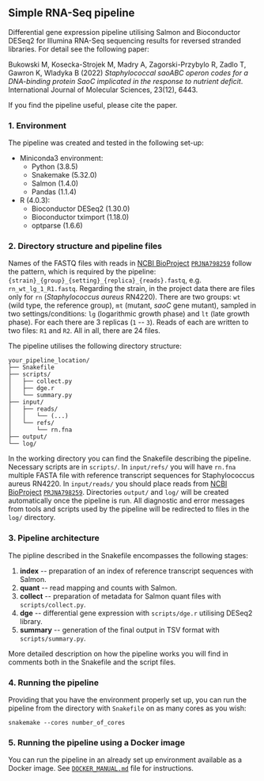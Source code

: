 ## Simple RNA-Seq pipeline
Differential gene expression pipeline utilising Salmon and Bioconductor DESeq2 for Illumina RNA-Seq sequencing results for reversed stranded libraries. For detail see the following paper:

Bukowski M, Kosecka-Strojek M, Madry A, Zagorski-Przybylo R, Zadlo T, Gawron K, Wladyka B (2022) _Staphylococcal saoABC operon codes for a DNA-binding protein SaoC implicated in the response to nutrient deficit_. International Journal of Molecular Sciences, 23(12), 6443.

If you find the pipeline useful, please cite the paper.

### 1. Environment
The pipeline was created and tested in the following set-up:
- Miniconda3 environment:
  - Python (3.8.5)
  - Snakemake (5.32.0)
  - Salmon (1.4.0)
  - Pandas (1.1.4)
- R (4.0.3):
  - Bioconductor DESeq2 (1.30.0)
  - Bioconductor tximport (1.18.0)
  - optparse (1.6.6)

### 2. Directory structure and pipeline files
Names of the FASTQ files with reads in [NCBI BioProject](https://www.ncbi.nlm.nih.gov/bioproject/) [`PRJNA798259`](https://www.ncbi.nlm.nih.gov/bioproject?term=PRJNA798259%5BProject%20Accession%5D) follow the pattern, which is required by the pipeline: `{strain}_{group}_{setting}_{replica}_{reads}.fastq`, e.g. `rn_wt_lg_1_R1.fastq`. Regarding the strain, in the project data there are files only for `rn` (_Staphylococcus aureus_ RN4220). There are two groups: `wt` (wild type, the reference group), `mt` (mutant, _saoC_ gene mutant), sampled in two settings/conditions: `lg` (logarithmic growth phase) and `lt` (late growth phase). For each there are 3 replicas (`1` -- `3`). Reads of each are written to two files: `R1` and `R2`. All in all, there are 24 files.

The pipeline utilises the following directory structure:
```
your_pipeline_location/
├── Snakefile
├── scripts/
│   ├── collect.py
│   ├── dge.r
│   └── summary.py
├── input/
│   ├── reads/
│   │   └── (...)
│   └── refs/
│       └── rn.fna
├── output/
└── log/
```
In the working directory you can find the Snakefile describing the pipeline. Necessary scripts are in `scripts/`. In `input/refs/` you will have `rn.fna` multiple FASTA file with reference transcript sequences for Staphylococcus aureus RN4220. In `input/reads/` you should place reads from [NCBI BioProject](https://www.ncbi.nlm.nih.gov/bioproject/) [`PRJNA798259`](https://www.ncbi.nlm.nih.gov/bioproject?term=PRJNA798259%5BProject%20Accession%5D). Directories `output/` and `log/` will be created automatically once the pipeline is run. All diagnostic and error messages from tools and scripts used by the pipeline will be redirected to files in the `log/` directory.

### 3. Pipeline architecture
The pipline described in the Snakefile encompasses the following stages:
1. **index** -- preparation of an index of reference transcript sequences with Salmon.
1. **quant** -- read mapping and counts with Salmon.
1. **collect** -- preparation of metadata for Salmon quant files with `scripts/collect.py`.
1. **dge** -- differential gene expression with `scripts/dge.r` utilising DESeq2 library.
1. **summary** -- generation of the final output in TSV format with `scripts/summary.py`.

More detailed description on how the pipeline works you will find in comments both in the Snakefile and the script files.

### 4. Running the pipeline
Providing that you have the environment properly set up, you can run the pipeline from the directory with `Snakefile` on as many cores as you wish:
```
snakemake --cores number_of_cores
```

### 5. Running the pipeline using a Docker image
You can run the pipeline in an already set up environment available as a Docker image. See [`DOCKER_MANUAL.md`](https://github.com/michalbukowski/rnaseq_pipeline/blob/main/DOCKER_MANUAL.md) file for instructions.
